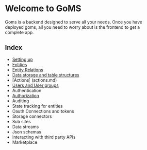 # Welcome to GoMS

Goms is a backend designed to serve all your needs. Once you have deployed goms, all you need to worry about is the frontend to get a complete app.

## Index

- [Setting up](settingup.md)
- [Entities](entities.md)
- [Entity Relations](entity_relations.md)
- [Data storage and table structures](data_storage.md)
- [Actions] (actions.md)
- [Users and User groups](users_and_usergroups.md)
- Authentication
- [Authorization](authorization.md)
- Auditing
- State tracking for entities
- Oauth Connections and tokens
- Storage connectors
- Sub sites
- Data streams
- Json schemas
- Interacting with third party APIs
- Marketplace